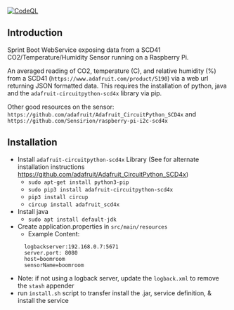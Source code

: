 [![CodeQL](https://github.com/bigboxer23/scd41-service/actions/workflows/codeql.yml/badge.svg)](https://github.com/bigboxer23/scd41-service/actions/workflows/codeql.yml)

## Introduction

Sprint Boot WebService exposing data from a SCD41 CO2/Temperature/Humidity Sensor running on a Raspberry Pi.

An averaged reading of CO2, temperature (C), and relative humidity (%) from a SCD41 (`https://www.adafruit.com/product/5190`)
via a web url returning JSON formatted data.  This requires the installation of
python, java and the `adafruit-circuitpython-scd4x` library via pip.

Other good resources on the sensor: `https://github.com/adafruit/Adafruit_CircuitPython_SCD4x` and `https://github.com/Sensirion/raspberry-pi-i2c-scd4x`

## Installation


* Install `adafruit-circuitpython-scd4x` Library (See for alternate installation instructions https://github.com/adafruit/Adafruit_CircuitPython_SCD4x)
  * `sudo apt-get install python3-pip`
  * `sudo pip3 install adafruit-circuitpython-scd4x`
  * `pip3 install circup`
  * `circup install adafruit_scd4x`
* Install java
  * `sudo apt install default-jdk`
* Create application.properties in `src/main/resources`
  * Example Content: 
  ```server.port: 8080
    logbackserver:192.168.0.7:5671
    server.port: 8080
    host=boomroom
    sensorName=boomroom
  
* Note: if not using a logback server, update the `logback.xml` to remove the `stash` appender
* run `install.sh` script to transfer install the .jar, service definition, & install the service

